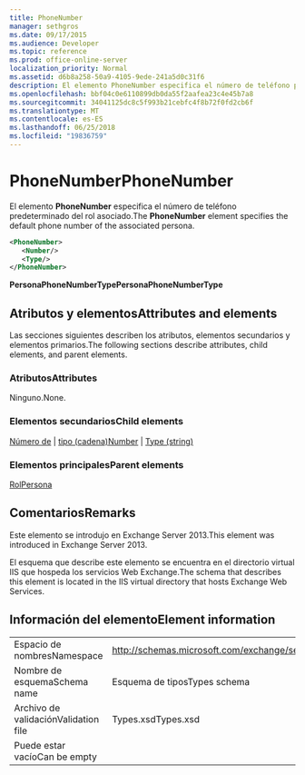 ```yaml
---
title: PhoneNumber
manager: sethgros
ms.date: 09/17/2015
ms.audience: Developer
ms.topic: reference
ms.prod: office-online-server
localization_priority: Normal
ms.assetid: d6b8a258-50a9-4105-9ede-241a5d0c31f6
description: El elemento PhoneNumber especifica el número de teléfono predeterminado del rol asociado.
ms.openlocfilehash: bbf04c0e6110899db0da55f2aafea23c4e45b7a8
ms.sourcegitcommit: 34041125dc8c5f993b21cebfc4f8b72f0fd2cb6f
ms.translationtype: MT
ms.contentlocale: es-ES
ms.lasthandoff: 06/25/2018
ms.locfileid: "19836759"
---
```

# <a name="phonenumber"></a><span data-ttu-id="025f4-103">PhoneNumber</span><span class="sxs-lookup"><span data-stu-id="025f4-103">PhoneNumber</span></span>

<span data-ttu-id="025f4-104">El elemento **PhoneNumber** especifica el número de teléfono predeterminado del rol asociado.</span><span class="sxs-lookup"><span data-stu-id="025f4-104">The **PhoneNumber** element specifies the default phone number of the associated persona.</span></span> 
  
```XML
<PhoneNumber>
   <Number/>
   <Type/>
</PhoneNumber>
```

 <span data-ttu-id="025f4-105">**PersonaPhoneNumberType**</span><span class="sxs-lookup"><span data-stu-id="025f4-105">**PersonaPhoneNumberType**</span></span>
## <a name="attributes-and-elements"></a><span data-ttu-id="025f4-106">Atributos y elementos</span><span class="sxs-lookup"><span data-stu-id="025f4-106">Attributes and elements</span></span>

<span data-ttu-id="025f4-107">Las secciones siguientes describen los atributos, elementos secundarios y elementos primarios.</span><span class="sxs-lookup"><span data-stu-id="025f4-107">The following sections describe attributes, child elements, and parent elements.</span></span>
  
### <a name="attributes"></a><span data-ttu-id="025f4-108">Atributos</span><span class="sxs-lookup"><span data-stu-id="025f4-108">Attributes</span></span>

<span data-ttu-id="025f4-109">Ninguno.</span><span class="sxs-lookup"><span data-stu-id="025f4-109">None.</span></span>
  
### <a name="child-elements"></a><span data-ttu-id="025f4-110">Elementos secundarios</span><span class="sxs-lookup"><span data-stu-id="025f4-110">Child elements</span></span>

<span data-ttu-id="025f4-111">[Número de](number.md) | [tipo (cadena)](type-string.md)</span><span class="sxs-lookup"><span data-stu-id="025f4-111">[Number](number.md) | [Type (string)](type-string.md)</span></span>
  
### <a name="parent-elements"></a><span data-ttu-id="025f4-112">Elementos principales</span><span class="sxs-lookup"><span data-stu-id="025f4-112">Parent elements</span></span>

[<span data-ttu-id="025f4-113">Rol</span><span class="sxs-lookup"><span data-stu-id="025f4-113">Persona</span></span>](persona.md)
  
## <a name="remarks"></a><span data-ttu-id="025f4-114">Comentarios</span><span class="sxs-lookup"><span data-stu-id="025f4-114">Remarks</span></span>

<span data-ttu-id="025f4-115">Este elemento se introdujo en Exchange Server 2013.</span><span class="sxs-lookup"><span data-stu-id="025f4-115">This element was introduced in Exchange Server 2013.</span></span>
  
<span data-ttu-id="025f4-116">El esquema que describe este elemento se encuentra en el directorio virtual IIS que hospeda los servicios Web Exchange.</span><span class="sxs-lookup"><span data-stu-id="025f4-116">The schema that describes this element is located in the IIS virtual directory that hosts Exchange Web Services.</span></span>
  
## <a name="element-information"></a><span data-ttu-id="025f4-117">Información del elemento</span><span class="sxs-lookup"><span data-stu-id="025f4-117">Element information</span></span>

|||
|:-----|:-----|
|<span data-ttu-id="025f4-118">Espacio de nombres</span><span class="sxs-lookup"><span data-stu-id="025f4-118">Namespace</span></span>  <br/> |http://schemas.microsoft.com/exchange/services/2006/types  <br/> |
|<span data-ttu-id="025f4-119">Nombre de esquema</span><span class="sxs-lookup"><span data-stu-id="025f4-119">Schema name</span></span>  <br/> |<span data-ttu-id="025f4-120">Esquema de tipos</span><span class="sxs-lookup"><span data-stu-id="025f4-120">Types schema</span></span>  <br/> |
|<span data-ttu-id="025f4-121">Archivo de validación</span><span class="sxs-lookup"><span data-stu-id="025f4-121">Validation file</span></span>  <br/> |<span data-ttu-id="025f4-122">Types.xsd</span><span class="sxs-lookup"><span data-stu-id="025f4-122">Types.xsd</span></span>  <br/> |
|<span data-ttu-id="025f4-123">Puede estar vacío</span><span class="sxs-lookup"><span data-stu-id="025f4-123">Can be empty</span></span>  <br/> ||
   

